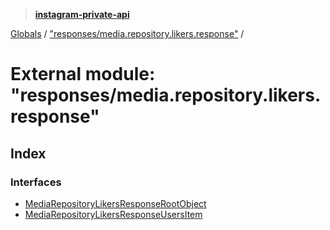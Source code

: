> **[instagram-private-api](../README.md)**

[Globals](../README.md) / ["responses/media.repository.likers.response"](_responses_media_repository_likers_response_.md) /

# External module: "responses/media.repository.likers.response"

## Index

### Interfaces

* [MediaRepositoryLikersResponseRootObject](../interfaces/_responses_media_repository_likers_response_.mediarepositorylikersresponserootobject.md)
* [MediaRepositoryLikersResponseUsersItem](../interfaces/_responses_media_repository_likers_response_.mediarepositorylikersresponseusersitem.md)